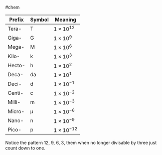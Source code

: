 #chem 

| Prefix | Symbol | Meaning |
| ---- | ---- | ---- |
| Tera- | T | $1\times10^{12}$ |
| Giga- | G | $1\times10^{9}$ |
| Mega- | M | $1\times10^{6}$ |
| Kilo- | k | $1\times10^{3}$ |
| Hecto- | h | $1\times10^{2}$ |
| Deca- | da | $1\times10^{1}$ |
| Deci- | d | $1\times10^{-1}$ |
| Centi- | c | $1\times10^{-2}$ |
| Milli- | m | $1\times10^{-3}$ |
| Micro- | µ | $1\times10^{-6}$ |
| Nano- | n | $1\times10^{-9}$ |
| Pico- | p | $1\times10^{-12}$ |

Notice the pattern 12, 9, 6, 3, them when no longer divisable by three just count down to one.